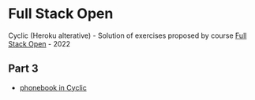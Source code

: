 # Full Stack Open
Cyclic (Heroku alterative) - Solution of exercises proposed by course [Full Stack Open](https://fullstackopen.com/es) - 2022

## Part 3
- [phonebook in Cyclic](https://phonebook-vlondono.herokuapp.com/)